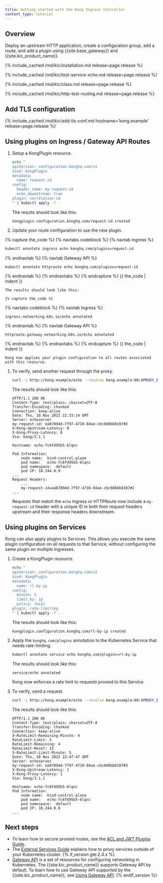```yaml
---
title: Getting started with the Kong Ingress Controller
content_type: tutorial
---
```


## Overview

Deploy an upstream HTTP application, create a configuration group, add a route, and add a plugin using 
{{site.base_gateway}} and {{site.kic_product_name}}.

{% include_cached /md/kic/installation.md release=page.release %}

{% include_cached /md/kic/test-service-echo.md release=page.release %}

{% include_cached /md/kic/class.md release=page.release %}

{% include_cached /md/kic/http-test-routing.md release=page.release %}

## Add TLS configuration

{% include_cached /md/kic/add-tls-conf.md hostname='kong.example' release=page.release %}

## Using plugins on Ingress / Gateway API Routes

1. Setup a KongPlugin resource.

    ```bash
    echo "
    apiVersion: configuration.konghq.com/v1
    kind: KongPlugin
    metadata:
      name: request-id
    config:
      header_name: my-request-id
      echo_downstream: true
    plugin: correlation-id
    " | kubectl apply -f -
    ```
    The results should look like this:
    ```text
    kongplugin.configuration.konghq.com/request-id created
    ```
1. Update your route configuration to use the new plugin.

 {% capture the_code %}
{% navtabs codeblock %}
{% navtab Ingress %}
```bash
kubectl annotate ingress echo konghq.com/plugins=request-id
```
{% endnavtab %}
{% navtab Gateway API %}
```bash
kubectl annotate httproute echo konghq.com/plugins=request-id
```
{% endnavtab %}
{% endnavtabs %}
{% endcapture %}
{{ the_code | indent }}

    The results should look like this:

    {% capture the_code %}
{% navtabs codeblock %}
{% navtab Ingress %}
```text
ingress.networking.k8s.io/echo annotated
```
{% endnavtab %}
{% navtab Gateway API %}
```text
httproute.gateway.networking.k8s.io/echo annotated
```
{% endnavtab %}
{% endnavtabs %}
{% endcapture %}
{{ the_code | indent }}


    Kong now applies your plugin configuration to all routes associated with this resource.

1.  To verify, send another request through the proxy.

    ```bash
    curl -i http://kong.example/echo --resolve kong.example:80:$PROXY_IP
    ```
    The results should look like this:
    ```text
    HTTP/1.1 200 OK
    Content-Type: text/plain; charset=UTF-8
    Transfer-Encoding: chunked
    Connection: keep-alive
    Date: Thu, 10 Nov 2022 22:33:14 GMT
    Server: echoserver
    my-request-id: ea87894d-7f97-4710-84ae-cbc608bb8107#2
    X-Kong-Upstream-Latency: 0
    X-Kong-Proxy-Latency: 0
    Via: kong/3.1.1
    
    Hostname: echo-fc6fd95b5-6lqnc

    Pod Information:
    	node name:	kind-control-plane
    	pod name:	echo-fc6fd95b5-6lqnc
    	pod namespace:	default
    	pod IP:	10.244.0.9
    ...
    Request Headers:
        ...
    	my-request-id=ea87894d-7f97-4710-84ae-cbc608bb8107#2
    ...
    ```
    Requests that match the `echo` Ingress or HTTPRoute now include a `my-request-id` header with a unique ID in both their request headers upstream and their response headers downstream.

## Using plugins on Services

Kong can also apply plugins to Services. This allows you execute the same
plugin configuration on all requests to that Service, without configuring the same plugin on multiple Ingresses.

1. Create a KongPlugin resource.

    ```bash
    echo "
    apiVersion: configuration.konghq.com/v1
    kind: KongPlugin
    metadata:
      name: rl-by-ip
    config:
      minute: 5
      limit_by: ip
      policy: local
    plugin: rate-limiting
    " | kubectl apply -f -
    ```
    The results should look like this:
    ```text
    kongplugin.configuration.konghq.com/rl-by-ip created
    ```
1. Apply the `konghq.com/plugins` annotation to the Kubernetes Service that needs rate-limiting.

    ```bash
    kubectl annotate service echo konghq.com/plugins=rl-by-ip
    ```
    The results should look like this:
    ```text
    service/echo annotated
    ```
    Kong now enforces a rate limit to requests proxied to this Service.        
1. To verify, send a request.
    ```bash
    curl -i http://kong.example/echo --resolve kong.example:80:$PROXY_IP
    ```
    The results should look like this:
    ```text
    HTTP/1.1 200 OK
    Content-Type: text/plain; charset=UTF-8
    Transfer-Encoding: chunked
    Connection: keep-alive
    X-RateLimit-Remaining-Minute: 4
    RateLimit-Limit: 5
    RateLimit-Remaining: 4
    RateLimit-Reset: 13
    X-RateLimit-Limit-Minute: 5
    Date: Thu, 10 Nov 2022 22:47:47 GMT
    Server: echoserver
    my-request-id: ea87894d-7f97-4710-84ae-cbc608bb8107#3
    X-Kong-Upstream-Latency: 1
    X-Kong-Proxy-Latency: 1
    Via: kong/3.1.1

    Hostname: echo-fc6fd95b5-6lqnc
    Pod Information:
    	node name:	kind-control-plane
    	pod name:	echo-fc6fd95b5-6lqnc
    	pod namespace:	default
    	pod IP:	10.244.0.9
    ...
    ```

## Next steps

* To learn how to secure proxied routes, see the [ACL and JWT Plugins Guide](/kubernetes-ingress-controller/{{page.release}}/guides/configure-acl-plugin/).
* The [External Services Guide](/kubernetes-ingress-controller/{{page.release}}/guides/using-external-service/) explains how to proxy services outside of your Kubernetes cluster.
{% if_version gte:2.4.x %}
* [Gateway API](https://gateway-api.sigs.k8s.io/) is a set of resources for
configuring networking in Kubernetes. The {{site.kic_product_name}} supports Gateway API by default. To learn how to use Gateway API supported by the {{site.kic_product_name}}, see [Using Gateway API](/kubernetes-ingress-controller/{{page.release}}/guides/using-gateway-api/).
{% endif_version %}
